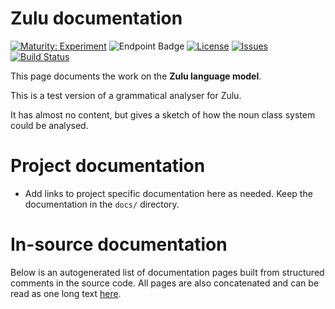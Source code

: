 # Zulu documentation

[![Maturity: Experiment](https://img.shields.io/badge/Maturity-Experiment-black.svg)](https://giellalt.github.io/MaturityClassification.html)
![Endpoint Badge](https://img.shields.io/endpoint?url=https%3A%2F%2Fraw.githubusercontent.com%2Fgiellalt%2Flang-zul-x-exp%2Fgh-pages%2Flemmacount.json)
[![License](https://img.shields.io/github/license/giellalt/lang-zul-x-exp)](https://github.com/giellalt/lang-zul-x-exp/blob/main/LICENSE)
[![Issues](https://img.shields.io/github/issues/giellalt/lang-zul)](https://github.com/giellalt/lang-zul/issues)
[![Build Status](https://divvun-tc.giellalt.org/api/github/v1/repository/giellalt/lang-zul-x-exp/main/badge.svg)](https://github.com/giellalt/lang-zul-x-exp/actions)

This page documents the work on the **Zulu language model**. 

This is a test version of a grammatical analyser for Zulu.

It has almost no content, but gives a sketch of
how the noun class system could be analysed.

# Project documentation

* Add links to project specific documentation here as needed. Keep the documentation in the `docs/` directory.

# In-source documentation

Below is an autogenerated list of documentation pages built from structured comments in the source code. All pages are also concatenated and can be read as one long text [here](zul.md).
